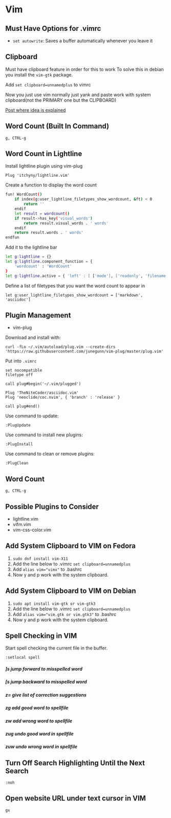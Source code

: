 <!--
category: Tools
-->

# Vim

## Must Have Options for **.vimrc**

* `set autowrite`: Saves a buffer automatically whenever you leave it

## Clipboard

Must have clipboard feature in order for this to work
To solve this in debian you install the `vim-gtk` package.

Add `set clipboard=unnamedplus` to vimrc

Now you just use vim normally just yank and paste work with system clipboard(not the PRIMARY one but the CLIPBOARD)

[Post where idea is explained](http:vi.stackexchange.com/questions/84/how-can-i-copy-text-to-the-system-clipboard-from-vim)

## Word Count (Built In Command)

`g, CTRL-g`

## Word Count in Lightline

Install lightline plugin using vim-plug

`Plug 'itchyny/lightline.vim'`

Create a function to display the word count

```bash
fun! WordCount()
	if index(g:user_lightline_filetypes_show_wordcount, &ft) < 0
		return ''
	endif
	let result = wordcount()
	if result->has_key('visual_words')
		return result.visual_words . ' words'
	endif
	return result.words . ' words'
endfun
```

Add it to the lightline bar

```bash
let g:lightline = {}
let g:lightline.component_function = {
    'wordcount' : 'WordCount'
}
let g:lightline.active = { 'left' : [ ['mode'], ['readonly', 'filename', 'modified'], ['wordcount'] ] }
```

Define a list of filetypes that you want the word count to appear in

`let g:user_lightline_filetypes_show_wordcount = ['markdown', 'asciidoc']`

## Plugin Management

* vim-plug

Download and install with: 

`curl -fLo ~/.vim/autoload/plug.vim --create-dirs 'https://raw.githubusercontent.com/junegunn/vim-plug/master/plug.vim'`


Put into `.vimrc`

```
set nocompatible
filetype off

call plug#begin('~/.vim/plugged')

Plug 'TheNiteCoder/asciidoc.vim'
Plug 'neoclide/coc.nvim', { 'branch' : 'release' }

call plug#end()
```

Use command to update:

`:PlugUpdate`

Use command to install new plugins:

`:PlugInstall`

Use command to clean or remove plugins:

`:PlugClean`

## Word Count

`g, CTRL-g`

## Possible Plugins to Consider

* lightline.vim
* vifm.vim
* vim-css-color.vim

## Add System Clipboard to VIM on Fedora

1. `sudo dnf install vim-X11`
2. Add the line below to .vimrc
`set clipboard=unnamedplus`
3. Add `alias vim="vimx"` to .bashrc
4. Now y and p work with the system clipboard.

## Add System Clipboard to VIM on Debian

1. `sudo apt install vim-gtk or vim-gtk3`
2. Add the line below to .vimrc
`set clipboard=unnamedplus`
3. Add `alias vim="vim.gtk or vim.gtk3"` to .bashrc
4. Now y and p work with the system clipboard.

## Spell Checking in VIM

Start spell checking the current file in the buffer.

`:setlocal spell`

#####  **]s**  jump forward to misspelled word

#####  **[s**  jump backward to misspelled word

#####  **z=**  give list of correction suggestions

#####  **zg**  add good word to spellfile

#####  **zw**  add wrong word to spellfile

#####  **zug** undo good word in spellfile

#####  **zuw** undo wrong word in spellfile

## Turn Off Search Highlighting Until the Next Search

`:noh`

## Open website URL under text cursor in VIM

`gx`

